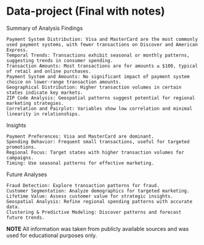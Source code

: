 # Data-project (Final with notes)
Summary of Analysis Findings

    Payment System Distribution: Visa and MasterCard are the most commonly used payment systems, with fewer transactions on Discover and American Express.
    Temporal Trends: Transactions exhibit seasonal or monthly patterns, suggesting trends in consumer spending.
    Transaction Amounts: Most transactions are for amounts ≤ $100, typical of retail and online purchases.
    Payment System and Amounts: No significant impact of payment system choice on lower-range transaction amounts.
    Geographical Distribution: Higher transaction volumes in certain states indicate key markets.
    ZIP Code Analysis: Geospatial patterns suggest potential for regional marketing strategies.
    Correlation and Pairplot: Variables show low correlation and minimal linearity in relationships.

Insights

    Payment Preferences: Visa and MasterCard are dominant.
    Spending Behavior: Frequent small transactions, useful for targeted promotions.
    Regional Focus: Target states with higher transaction volumes for campaigns.
    Timing: Use seasonal patterns for effective marketing.

Future Analyses

    Fraud Detection: Explore transaction patterns for fraud.
    Customer Segmentation: Analyze demographics for targeted marketing.
    Lifetime Value: Assess customer value for strategic insights.
    Geospatial Analysis: Refine regional spending patterns with accurate data.
    Clustering & Predictive Modeling: Discover patterns and forecast future trends.

****NOTE**** All information was taken from publicly available sources and was used for educational purposes only.
